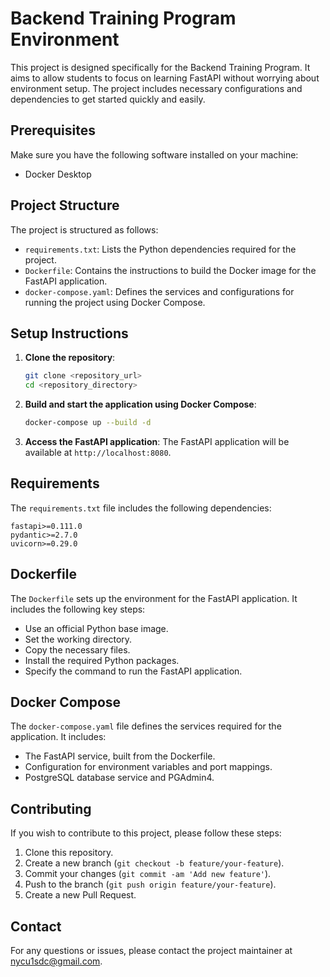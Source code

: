 # Backend Training Program Environment

This project is designed specifically for the Backend Training Program. It aims to allow students to focus on learning FastAPI without worrying about environment setup. The project includes necessary configurations and dependencies to get started quickly and easily.

## Prerequisites

Make sure you have the following software installed on your machine:

- Docker Desktop

## Project Structure

The project is structured as follows:

- `requirements.txt`: Lists the Python dependencies required for the project.
- `Dockerfile`: Contains the instructions to build the Docker image for the FastAPI application.
- `docker-compose.yaml`: Defines the services and configurations for running the project using Docker Compose.

## Setup Instructions

1. **Clone the repository**:
    ```bash
    git clone <repository_url>
    cd <repository_directory>
    ```

2. **Build and start the application using Docker Compose**:
    ```bash
    docker-compose up --build -d
    ```

3. **Access the FastAPI application**:
    The FastAPI application will be available at `http://localhost:8080`.

## Requirements

The `requirements.txt` file includes the following dependencies:

```plaintext
fastapi>=0.111.0
pydantic>=2.7.0
uvicorn>=0.29.0
```

## Dockerfile

The `Dockerfile` sets up the environment for the FastAPI application. It includes the following key steps:

- Use an official Python base image.
- Set the working directory.
- Copy the necessary files.
- Install the required Python packages.
- Specify the command to run the FastAPI application.

## Docker Compose

The `docker-compose.yaml` file defines the services required for the application. It includes:

- The FastAPI service, built from the Dockerfile.
- Configuration for environment variables and port mappings.
- PostgreSQL database service and PGAdmin4.

## Contributing

If you wish to contribute to this project, please follow these steps:

1. Clone this repository.
2. Create a new branch (`git checkout -b feature/your-feature`).
3. Commit your changes (`git commit -am 'Add new feature'`).
4. Push to the branch (`git push origin feature/your-feature`).
5. Create a new Pull Request.

## Contact

For any questions or issues, please contact the project maintainer at [nycu1sdc@gmail.com](mailto:nycu1sdc@gmail.com).
